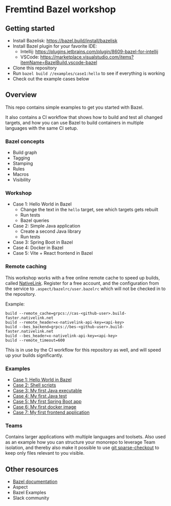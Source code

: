 # Fremtind Bazel workshop

## Getting started
- Install Bazelisk: https://bazel.build/install/bazelisk
- Install Bazel plugin for your favorite IDE:
  - Intellij: https://plugins.jetbrains.com/plugin/8609-bazel-for-intellij
  - VSCode: https://marketplace.visualstudio.com/items?itemName=BazelBuild.vscode-bazel
- Clone this repository
- Run `bazel build //examples/case1:hello` to see if everything is working
- Check out the example cases below 

## Overview
This repo contains simple examples to get you started with Bazel.

It also contains a CI workflow that shows how to build and test all changed targets, and how you can use Bazel to build containers in multiple languages with the same CI setup.

### Bazel concepts
- Build graph
- Tagging
- Stamping
- Rules
- Macros
- Visibility

### Workshop
 - Case 1: Hello World in Bazel
   - Change the text in the `hello` target, see which targets gets rebuilt
   - Run tests
   - Bazel queries
 - Case 2: Simple Java application
   - Create a second Java library
   - Run tests
 - Case 3: Spring Boot in Bazel
 - Case 4: Docker in Bazel
 - Case 5: Vite + React frontend in Bazel

### Remote caching
This workshop works with a free online remote cache to speed up builds, called [NativeLink](https://app.nativelink.com/).
Register for a free account, and the configuration from the service to `.aspect/bazelrc/user.bazelrc` which will not be checked in to the repository.

Example:
```
build --remote_cache=grpcs://cas-<github-user>.build-faster.nativelink.net
build --remote_header=x-nativelink-api-key=<api-key>
build --bes_backend=grpcs://bes-<github-user>.build-faster.nativelink.net
build --bes_header=x-nativelink-api-key=<api-key>
build --remote_timeout=600
```

This is in use by the CI workflow for this repository as well, and will speed up your builds significantly.

### Examples
- [Case 1: Hello World in Bazel](examples/case1/README.md)
- [Case 2: Shell scripts](examples/case2/README.md)
- [Case 3: My first Java executable](examples/case3/README.md)
- [Case 4: My first Java test](examples/case4/README.md)
- [Case 5: My first Spring Boot app](examples/case5/README.md)
- [Case 6: My first docker image](examples/case6/README.md)
- [Case 7: My first frontend application](examples/case7/README.md)

### Teams
Contains larger applications with multiple languages and toolsets.
Also used as an example how you can structure your monorepo to leverage Team isolation, and thereby also make it possible to use [git sparse-checkout](https://github.blog/2020-01-17-bring-your-monorepo-down-to-size-with-sparse-checkout/) to keep only files relevant to you visible. 


## Other resources
- [Bazel documentation](https://bazel.build/start)
- Aspect
- Bazel Examples
- Slack community
